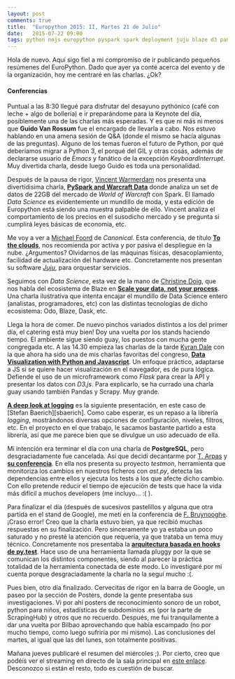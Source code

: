 ```yaml
---
layout: post
comments: true
title:  "Europython 2015: II, Martes 21 de Julio"
date:   2015-07-22 09:00
tags: python nojs europython pyspark spark deployment juju blaze d3 pandas visualization data logging postgresql testmon pytest astpy ast.py py.test coverage.py coverage hook plugin pluggy
---
```


Hola de nuevo. Aquí sigo fiel a mi compromiso de ir publicando pequeños resúmenes del EuroPython. Dado que ayer ya conté acerca del evento y de la organización, hoy me centraré en las charlas. ¿Ok?

#### Conferencias

Puntual a las 8:30 llegué para disfrutar del desayuno pythónico (café con leche + algo de bollería) e ir preparándome para la Keynote del día, posiblemente una de las charlas más esperadas. Y es que ni más ni menos que **Guido Van Rossum** fue el encargado de llevarla a cabo. Nos estuvo hablando en una amena sesión de Q&A (donde el mismo se hacía algunas de las preguntas). Alguno de los temas fueron el futuro de Python, por qué deberíamos migrar a Python 3, el porqué del GIL y otras cosas, además de declararse usuario de *Emacs* y fanático de la excepción *KeyboardInterrupt*. Muy divertida charla, desde luego Guido es toda una personalidad.

Después de la pausa de rigor, [Vincent Warmerdam][vwarmerdam] nos presenta una divertídisima charla, **[PySpark and Warcraft Data][warcraft]** donde analiza un set de datos de 22GB del mercado de *World of Warcraft* con Spark.  El llamado *Data Science* es evidentemente un mundillo de moda, y esta edición de Europython está siendo una muestra palpable de ello. Vincent analiza el comportamiento de los precios en el susodicho mercado y se pregunta si cumplirá leyes básicas de economía, etc.

Me voy a ver a [Michael Foord][mfoord] de *Canonical*. Esta conferencia, de título **[To the clouds][totheclouds]**, nos recomienda por activa y por pasiva el despliegue en la nube. ¿Argumentos? Olvidarnos de las máquinas físicas, desacoplamiento, facilidad de actualización del hardware etc. Concretamente nos presentan su software *[Juju][juju]*, para orquestar servicios.

Seguimos con *Data Science*, esta vez de la mano de [Christine Doig][cdoig], que nos habla del ecosistema de Blaze en **[Scale your data, not your process][blaze]**. Una charla ilustrativa que intenta encajar el mundillo de Data Science entero (analistas, programadores, etc) con las distintas tecnologías de dicho ecosistema: Odo, Blaze, Dask, etc.

Llega la hora de comer. De nuevo pinchos variados distintos a los del primer día, el catering está muy bien! Doy una vuelta por los stands haciendo tiempo. El ambiente sigue siendo guay, los puestos con mucha gente congregada etc. A las 14.30 empieza las charlas de la tarde [Kyran Dale][kdale] con la que ahora ha sido una de mis charlas favoritas del congreso, **[Data Visualization with Python and Javascript][dataviz]**. Un enfoque práctico, adaptarse a JS si se quiere hacer visualización en el navegador, es de pura lógica. Defiende el uso de un microframework como *Flask* para crear la API y presentar los datos con *D3.js*. Para explicarlo, se ha currado una charla guay usando también Pandas y Scrapy. Muy grande.

**[A deep look at logging][logging]** es la siguiente presentación, en este caso de [Stefan Baerich][sbaerich]. Como cabe esperar, es un repaso a la librería *logging*, mostrándonos diversas opciones de configuración, niveles, filtros, etc. En el proyecto en el que trabajo, le sacamos bastante partido a esta librería, así que me parece bien que se divulgue un uso adecuado de ella.

Mi intención era terminar el día con una charla de **PostgreSQL**, pero desgraciadamente fue cancelada. Así que decidí decantarme por [T. Arpas][tarpas] y **[su conferencia][testmon]**. En ella nos presenta su proyecto *testmon*, herramienta que monitoriza los cambios en nuestros ficheros con *ast.py*, detecta las dependencias entre ellos y ejecuta los tests a los que afecte dicho cambio. Con ello pretende reducir el tiempo de ejecución de tests que hace la vida más difícil a muchos developers (me incluyo... :( ).

Para finalizar el día (después de sucesivos pastelillos y alguna que otra partida en el stand de Google), me metí en la conferencia de [F. Bruynooghe][bruynooghe]. ¡Craso error! Creo que la charla estuvo bien, ya que recibió muchas respuestas en su finalización. Pero sinceramente yo ya estaba un poco saturado y no presté la atención que requería, ya que trataba un tema muy técnico. Concretamente nos presentaba la **[arquitectura basada en hooks de py.test][pluggy]**. Hace uso de una herramienta llamada pluggy por la que se comunican los distintos componentes, siendo al parecer la práctica totalidad de la herramienta conectada de este modo. Lo investigaré por mi cuenta porque desgraciadamente la charla no la seguí mucho :(.

Pues bien, otro día finalizado. Cervecitas de rigor en la barra de Google, un paseo por la sección de Posters, donde la gente presentaba sus investigaciones. Vi por ahí posters de reconocimiento sonoro de un robot, python para niños, estadísticas de subdominios .es (por la parte de ScrapingHub) y otros que no recuerdo. Después, me fui tranquilamente a dar una vuelta por Bilbao aprovechando que había escampado (no por mucho tiempo, como luego sufriría por mí mismo). Las conclusiones del martes, al igual que las del lunes, son totalmente positivas.

Mañana jueves publicaré el resumen del miércoles ;). Por cierto, creo que podéis ver el streaming en directo de la sala principal en [este enlace][streaming]. Desconozco si están el resto, todo es cuestión de buscar.

[vwarmerdam]: https://ep2015.europython.eu/conference/p/-242
[warcraft]: https://ep2015.europython.eu/conference/talks/pyspark-and-warcraft-data
[mfoord]: https://ep2015.europython.eu/conference/p/-98
[totheclouds]: https://ep2015.europython.eu/conference/talks/to-the-clouds-why-you-should-deploy-to-the-cloud-even-if-you-dont-want-to
[juju]: https://jujucharms.com/
[cdoig]: https://ep2015.europython.eu/conference/p/-88
[blaze]: https://ep2015.europython.eu/conference/talks/scale-your-data-not-your-process-welcome-to-the-blaze-ecosystem
[kdale]: https://ep2015.europython.eu/conference/p/-426
[dataviz]: https://ep2015.europython.eu/conference/talks/data-visualisation-with-python-and-javascript-crafting-a-data-viz-toolchain-for-the-web
[logging]: https://ep2015.europython.eu/conference/talks/a-deep-look-at-logging
[sbaerisch]: https://ep2015.europython.eu/conference/p/stefan-baerisch
[tarpas]: https://ep2015.europython.eu/conference/p/-353
[testmon]: https://ep2015.europython.eu/conference/talks/mashing-up-pytest-coveragepy-and-astpy-to-take-tdd-to-a-new-level
[bruynooghe]: https://ep2015.europython.eu/conference/p/-253
[pluggy]: https://ep2015.europython.eu/conference/talks/the-hook-based-plugin-architecture-of-pytest
[streaming]: https://www.youtube.com/watch?v=VRGB40srFE8
